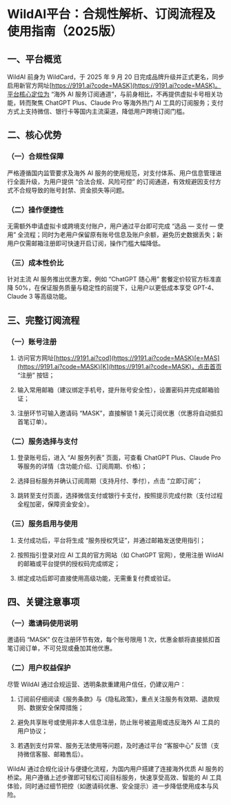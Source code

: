 # WildAI平台：合规性解析、订阅流程及使用指南（2025版）

## 一、平台概览

WildAI 前身为 WildCard，于 2025 年 9 月 20 日完成品牌升级并正式更名，同步启用新官方网址[https://9191.ai?code=MASK](https://9191.ai?code=MASK)。平台核心定位为 “海外 AI 服务订阅通道”，与前身相比，不再提供虚拟卡号相关功能，转而聚焦 ChatGPT Plus、Claude Pro 等海外热门 AI 工具的订阅服务；支付方式上支持微信、银行卡等国内主流渠道，降低用户跨境订阅门槛。

## 二、核心优势

### （一）合规性保障

严格遵循国内监管要求及海外 AI 服务的使用规范，对支付体系、用户信息管理进行全面升级，为用户提供 “合法合规、风险可控” 的订阅通道，有效规避因支付方式不合规导致的账号封禁、资金损失等问题。

### （二）操作便捷性

无需额外申请虚拟卡或跨境支付账户，用户通过平台即可完成 “选品 — 支付 — 使用” 全流程；同时为老用户保留原有账号信息及账户余额，避免历史数据丢失；新用户仅需邮箱注册即可快速开启订阅，操作门槛大幅降低。

### （三）成本性价比

针对主流 AI 服务推出优惠方案，例如 “ChatGPT 随心用” 套餐定价较官方标准直降 50%，在保证服务质量与稳定性的前提下，让用户以更低成本享受 GPT-4、Claude 3 等高级功能。

## 三、完整订阅流程

### （一）账号注册

1. 访问官方网址[https://9191.ai?cod](https://9191.ai?code=MASK)[e=MAS](https://9191.ai?code=MASK)[K](https://9191.ai?code=MASK)，点击首页 “注册” 按钮；
  
2. 输入常用邮箱（建议绑定手机号，提升账号安全性），设置密码并完成邮箱验证；
  
3. 注册环节可输入邀请码 “MASK”，直接解锁 1 美元订阅优惠（优惠将自动抵扣首笔订单）。
  

### （二）服务选择与支付

1. 登录账号后，进入 “AI 服务列表” 页面，可查看 ChatGPT Plus、Claude Pro 等服务的详情（含功能介绍、订阅周期、价格）；
  
2. 选择目标服务并确认订阅周期（支持月付、季付），点击 “立即订阅”；
  
3. 跳转至支付页面，选择微信支付或银行卡支付，按照提示完成付款（支付过程全程加密，保障资金安全）。
  

### （三）服务启用与使用

1. 支付成功后，平台将生成 “服务授权凭证”，并通过邮箱发送使用指引；
  
2. 按照指引登录对应 AI 工具的官方网站（如 ChatGPT 官网），使用注册 WildAI 的邮箱或平台提供的授权码完成绑定；
  
3. 绑定成功后即可直接使用高级功能，无需重复付费或验证。
  

## 四、关键注意事项

### （一）邀请码使用说明

邀请码 “MASK” 仅在注册环节有效，每个账号限用 1 次，优惠金额将直接抵扣首笔订阅订单，不可兑现或叠加其他优惠。

### （二）用户权益保护

尽管 WildAI 通过合规运营、透明条款重建用户信任，仍建议用户：

1. 订阅前仔细阅读《服务条款》与《隐私政策》，重点关注服务有效期、退款规则、数据安全保障措施；
  
2. 避免共享账号或使用非本人信息注册，防止账号被盗用或违反海外 AI 工具的用户协议；
  
3. 若遇到支付异常、服务无法使用等问题，及时通过平台 “客服中心” 反馈（支持微信客服、邮箱售后）。
  

WildAI 通过合规化设计与便捷化流程，为国内用户搭建了连接海外优质 AI 服务的桥梁。用户遵循上述步骤即可轻松订阅目标服务，快速享受高效、智能的 AI 工具体验，同时通过细节把控（如邀请码优惠、安全提示）进一步降低使用成本与风险。
